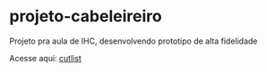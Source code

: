 # projeto-cabeleireiro
Projeto pra aula de IHC, desenvolvendo prototipo de alta fidelidade

Acesse aqui: <a href="http://projetocabelos.azurewebsites.net/index.php" target="_Blank">cutlist</a>

